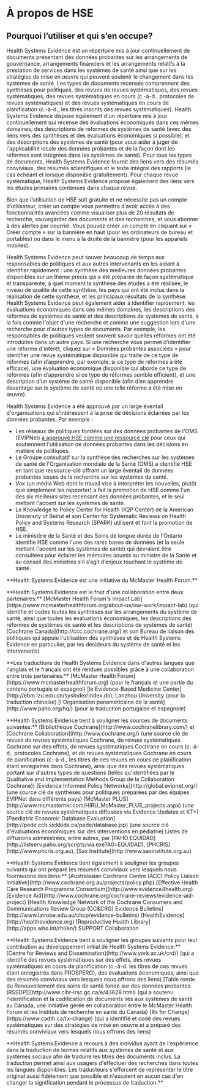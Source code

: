# À propos de HSE

## Pourquoi l’utiliser et qui s’en occupe?

Health Systems Evidence est un répertoire mis à jour continuellement de documents présentant des données probantes sur les arrangements de gouvernance, arrangements financiers et les arrangements relatifs à la prestation de services dans les systèmes de santé ainsi que sur les stratégies de mise en œuvre qui peuvent soutenir le changement dans les systèmes de santé. Les types de documents recensés comprennent des synthèses pour politiques, des revues de revues systématiques, des revues systématiques, des revues systématiques en cours (c.-à-d., protocoles de revues systématiques) et des revues systématiques en cours de planification (c.-à-d., les titres inscrits des revues systématiques). Health Systems Evidence dispose également d'un répertoire mis à jour continuellement qui recense des évaluations économiques dans ces mêmes domaines, des descriptions de réformes de systèmes de santé (avec des liens vers des synthèses et des évaluations économiques si possible), et des descriptions des systèmes de santé (pour vous aider à juger de l'applicabilité locale des données probantes et de la façon dont les réformes sont intégrées dans les systèmes de santé). Pour tous les types de documents, Health Systems Evidence fournit des liens vers des résumés conviviaux, des résumés scientifiques et le texte intégral des rapports (le cas échéant et lorsque disponible gratuitement). Pour chaque revue systématique, Health Systems Evidence propose également des liens vers les études primaires contenues dans chaque revue.

Bien que l’utilisation de HSE soit gratuite et ne nécessite pas un compte d’utilisateur, créer un compte vous permettra d’avoir accès à des fonctionnalités avancées comme visualiser plus de 20 résultats de recherche, sauvegarder des documents et des recherches, et vous abonner à des alertes par courriel. Vous pouvez créer un compte en cliquant sur « Créer compte » sur la bannière en haut (pour les ordinateurs de bureau et portables) ou dans le menu à la droite de la bannière (pour les appareils mobiles).

Health Systems Evidence peut sauver beaucoup de temps aux responsables de politiques et aux autres intervenants en les aidant à identifier rapidement : une synthèse des meilleures données probantes disponibles sur un thème précis qui a été préparée de façon systématique et transparente, à quel moment la synthèse des études a été réalisée, le niveau de qualité de cette synthèse, les pays qui ont été inclus dans la réalisation de cette synthèse, et les principaux résultats de la synthèse. Health Systems Evidence peut également aider à identifier rapidement: les évaluations économiques dans ces mêmes domaines, les descriptions des réformes de systèmes de santé et des descriptions de systèmes de santé, à la fois comme l'objet d'une recherche et comme une suggestion lors d'une recherche pour d'autres types de documents. Par exemple, les responsables de politiques veulent souvent savoir quelles réformes ont été introduites dans un autre pays. Si une recherche vous permet d’identifier une réforme d'intérêt, cliquez sur « Données probantes associées » pour identifier une revue systématique disponible qui traite de ce type de réformes (afin d’apprendre, par exemple, si ce type de réformes a été efficace), une évaluation économique disponible qui aborde ce type de réformes (afin d’apprendre si ce type de réformes semble efficient), et une description d’un système de santé disponible (afin d’en apprendre davantage sur le système de santé où une telle réforme a été mise en œuvre).

Health Systems Evidence a été approuvé par un large éventail d'organisations qui s'intéressent à la prise de décisions éclairées par les données probantes. Par exemple :

- Les réseaux de politiques fondées sur des données probantes de l'OMS (EVIPNet) [a approuvé HSE comme une ressource clé](https://www.who.int/evidence/resources/en/) pour ceux qui soutiennent l'utilisation de données probantes dans les décisions en matière de politiques.
- Le Groupe consultatif sur la synthèse des recherches sur les systèmes de santé de l'Organisation mondiale de la Santé (OMS) a identifié HSE en tant que ressource-clé offrant un large éventail de données probantes issues de la recherche sur les systèmes de santé.
- Vox (un média Web dont le travail vise à interpréter les nouvelles, plutôt que simplement les rapporter) a fait la promotion de HSE comme l'un des six meilleurs sites recensant des données probantes, et le seul mettant l'accent sur les systèmes de santé.
- Le Knowledge to Policy Center for Health (K2P Center) de la American University of Beirut et son Center for Systematic Reviews on Health Policy and Systems Research (SPARK) utilisent et font la promotion de HSE.
- Le ministère de la Santé et des Soins de longue durée de l'Ontario identifie HSE comme l'une des rares bases de données (et la seule mettant l'accent sur les systèmes de santé) qui devraient être consultées pour éclairer les mémoires soumis au ministre de la Santé et au conseil des ministres s’il s’agit d’enjeux touchant le système de santé.

<footer>
  <p class="text-center">**Health Systems Evidence est une initiative du McMaster Health Forum.**</p>
  <p class="text-center">**Health Systems Evidence est le fruit d'une collaboration entre deux partenaires:**  
  [McMaster Health Forum's Impact Lab](https://www.mcmasterhealthforum.org/about-us/our-work/impact-lab) (qui identifie et codes toutes les synthèses sur les arrangements du système de santé, ainsi que toutes les evaluations économiques, les descriptions des réformes de systèmes de santé et les descriptions de systèmes de santé)  
  [Cochrane Canada](http://ccc.cochrane.org/) et son Bureau de liaison des politiques qui appuie l'utilisation des synthèses et de Health Systems Evidence en particulier, par les décideurs du système de santé et les intervenants)</p>

  <p class="text-center">**Les traductions de Health Systems Evidence dans d'autres langues que l'anglais et le français ont été rendues possibles grâce à une collaboration entre trois partenaires:**  
  [McMaster Health Forum](https://www.mcmasterhealthforum.org) (pour le français et une partie du contenu portugais et espagnol)  
  [le Evidence-Based Medicine Center](http://ebm.lzu.edu.cn/sysIndex!index.do), Lanzhou University (pour la traduction chinoise)  
  [l'Organisation panaméricaine de la santé](http://www.paho.org/hq/) (pour la traduction portugaise et espagnole)</p>

  <p class="text-center">**Health Systems Evidence tient à souligner les sources de documents suivantes:**  
  [Bibliothèque Cochrane](http://www.cochranelibrary.com/) et [Cochrane Collaboration](http://www.cochrane.org/) (une source clé de revues de revues systématiques Cochrane, de revues systématiques Cochrane sur des effets, de revues systématiques Cochrane en cours (c.-à-d., protocoles Cochrane), et de revues systématiques Cochrane en cours de planification (c.-à-d., les titres de ces revues en cours de planification étant enregistrés dans Cochrane), ainsi que des revues systématiques portant sur d'autres types de questions (telles qu'identifiées par le Qualitative and Implementation Methods Group de la Collaboration Cochrane))  
  [Evidence Informed Policy Networks](http://global.evipnet.org/) (une source clé de synthèses pour politiques préparées par des équipes EVIPNet dans différents pays)  
  [McMaster PLUS](http://www.mcmasterhkr.com/HIRU_McMaster_PLUS_projects.aspx) (une source clé de revues systématiques diffusées via Evidence Updates et KT+)  
  [Paediatric Economic Database Evaluation](http://pede.ccb.sickkids.ca/pede/database.jsp) (une source clé d'évaluations économiques sur des interventions en pédiatrie)  
  Listes de diffusions administrées, entre autres, par [PAHO EQUIDAD](http://listserv.paho.org/scripts/wa.exe?A0=EQUIDAD), [PHCRIS](http://www.phcris.org.au), [Sax Institute](http://www.saxinstitute.org.au)</p>

  <p class="text-center">**Health Systems Evidence tient également à souligner les groupes suivants qui ont préparé les résumés conviviaux vers lesquels nous fournissons des liens:**  
  [Australasian Cochrane Centre (ACC) Policy Liaison Initiative](http://www.cochrane.org.au/projects/policy.php)  
  [Effective Health Care Research Programme Consortium](http://www.evidence4health.org)  
  [Evidence Aid](http://www.cochrane.org/cochrane-reviews/evidence-aid-project)  
  [Health Knowledge Network of the Cochrane Consumers and Communications Review Group (CC&CRG) Evidence Bulletins](http://www.latrobe.edu.au/chcp/evidence-bulletins)  
  [HealthEvidence](http://healthevidence.org)  
  [Reproductive Health Library](http://apps.who.int/rhl/en/)  
  SUPPORT Collaboration</p>

  <p>**Health Systems Evidence tient à souligner les groupes suivants pour leur contribution au développement initial de Health Systems Evidence:**  
  [Centre for Reviews and Dissemination](http://www.york.ac.uk/crd/)  
  (qui a identifié des revues systématiques sur des effets, des revues systématiques en cours de planification (c.-à-d. les titres de ces revues étant enregistrés dans PROSPERO), des évaluations économiques, ainsi que des résumés conviviaux vers lesquels nous offrons des liens) 
  [Table ronde du Renouvellement des soins de santé fondé sur des données probantes (RSSDP)](http://www.cihr-irsc.gc.ca/e/43628.html)  
  (qui a soutenu l'identification et la codification de documents liés aux systèmes de santé au Canada, une initiative gérée en collaboration entre le McMaster Health Forum et les Instituts de recherche en santé du Canada)  
  [Rx for Change](https://www.cadth.ca/rx-change)  
  (qui a identifié et codé des revues systématiques sur des stratégies de mise en oeuvre et a préparé des résumés conviviaux vers lesquels nous offrons des liens)
  </p>
  <p class="text-center">**Health Systems Evidence a recours à des individus ayant de l'expérience dans la traduction de termes relatifs aux systèmes de santé et aux systèmes sociaux afin de traduire les titres des documents inclus. La traduction permet ainsi aux usagers d'effectuer des recherches dans toutes les langues disponibles. Les traducteurs s'efforcent de représenter le titre original aussi fidèlement que possible et n'essaient en aucun cas d'en changer la signification pendant le processus de traduction.**</p>
</footer>
